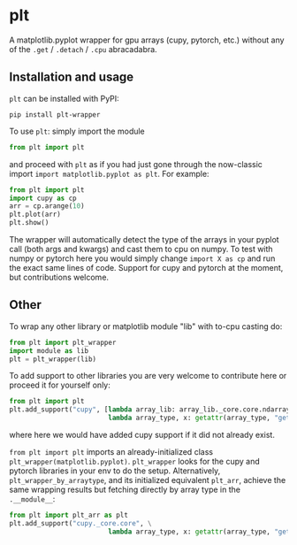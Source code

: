 # plt
A matplotlib.pyplot wrapper for gpu arrays (cupy, pytorch, etc.) without any of the `.get` / `.detach` / `.cpu` abracadabra.

<!-- ### **Decision Boundary Viewer** (`boundviewer`) -->
## Installation and usage
`plt` can be installed with PyPI:

```
pip install plt-wrapper
```

To use `plt`: simply import the module

```python
from plt import plt
```

and proceed with `plt` as if you had just gone through the now-classic import `import matplotlib.pyplot as plt`. For example:

```python
from plt import plt
import cupy as cp
arr = cp.arange(10)
plt.plot(arr)
plt.show()
```

The wrapper will automatically detect the type of the arrays in your pyplot call (both args and kwargs) and cast them to cpu on numpy.
To test with numpy or pytorch here you would simply change `import X as cp` and run the exact same lines of code.
Support for cupy and pytorch at the moment, but contributions welcome.

<!-- ### **Decision Boundary Viewer** (`boundviewer`) -->
## Other
To wrap any other library or matplotlib module "lib" with to-cpu casting do:

```python
from plt import plt_wrapper
import module as lib
plt = plt_wrapper(lib)
```

To add support to other libraries you are very welcome to contribute here or proceed it for yourself only:

```python
from plt import plt
plt.add_support("cupy", [lambda array_lib: array_lib._core.core.ndarray, \
                         lambda array_type, x: getattr(array_type, "get")(x)])
```
where here we would have added cupy support if it did not already exist.

`from plt import plt` imports an already-initialized class `plt_wrapper(matplotlib.pyplot)`.
`plt_wrapper` looks for the cupy and pytorch libraries in your env to do the setup.
Alternatively, `plt_wrapper_by_arraytype`, and its initialized equivalent `plt_arr`, achieve the same wrapping results but fetching directly by array type in the `.__module__`:

```python
from plt import plt_arr as plt
plt.add_support("cupy._core.core", \
                         lambda array_type, x: getattr(array_type, "get")(x))
```
